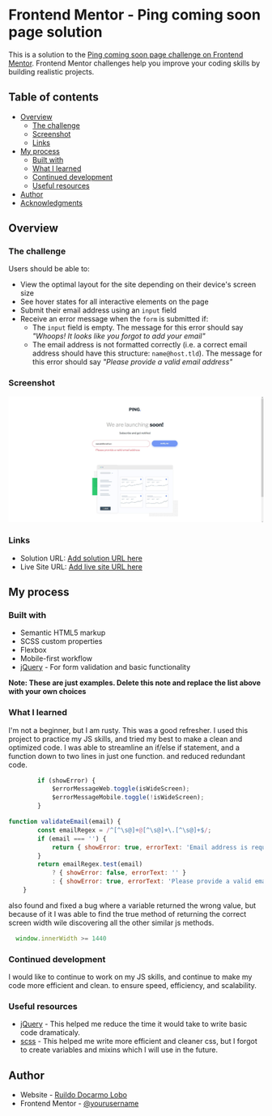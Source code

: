 # Frontend Mentor - Ping coming soon page solution

This is a solution to the [Ping coming soon page challenge on Frontend Mentor](https://www.frontendmentor.io/challenges/ping-single-column-coming-soon-page-5cadd051fec04111f7b848da). Frontend Mentor challenges help you improve your coding skills by building realistic projects. 

## Table of contents

- [Overview](#overview)
  - [The challenge](#the-challenge)
  - [Screenshot](#screenshot)
  - [Links](#links)
- [My process](#my-process)
  - [Built with](#built-with)
  - [What I learned](#what-i-learned)
  - [Continued development](#continued-development)
  - [Useful resources](#useful-resources)
- [Author](#author)
- [Acknowledgments](#acknowledgments)

## Overview

### The challenge

Users should be able to:

- View the optimal layout for the site depending on their device's screen size
- See hover states for all interactive elements on the page
- Submit their email address using an `input` field
- Receive an error message when the `form` is submitted if:
	- The `input` field is empty. The message for this error should say *"Whoops! It looks like you forgot to add your email"*
	- The email address is not formatted correctly (i.e. a correct email address should have this structure: `name@host.tld`). The message for this error should say *"Please provide a valid email address"*

### Screenshot

![Screenshot of the Ping coming soon page](./screenshot.jpg)

### Links

- Solution URL: [Add solution URL here](https://your-solution-url.com)
- Live Site URL: [Add live site URL here](https://your-live-site-url.com)

## My process

### Built with

- Semantic HTML5 markup
- SCSS custom properties
- Flexbox
- Mobile-first workflow
- [jQuery](https://jquery.com/) - For form validation and basic functionality

**Note: These are just examples. Delete this note and replace the list above with your own choices**

### What I learned

I'm not a beginner, but I am rusty. This was a good refresher. I used this project to practice my JS skills, and tried my best to make a clean and optimized code. I was able to streamline an if/else if statement, and a function down to two lines in just one function. and reduced redundant code.

```js
        if (showError) {
            $errorMessageWeb.toggle(isWideScreen);
            $errorMessageMobile.toggle(!isWideScreen);
        }
```
``` js
function validateEmail(email) {
        const emailRegex = /^[^\s@]+@[^\s@]+\.[^\s@]+$/;
        if (email === '') {
            return { showError: true, errorText: 'Email address is required' };
        }
        return emailRegex.test(email)
            ? { showError: false, errorText: '' }
            : { showError: true, errorText: 'Please provide a valid email address' };
    }
```
also found and fixed a bug where a variable returned the wrong value, but because of it I was able to find the true method of returning the correct screen width wile discovering all the other similar js methods.

``` js
  window.innerWidth >= 1440
```
### Continued development

I would like to continue to work on my JS skills, and continue to make my code more efficient and clean. to ensure speed, efficiency, and scalability.

### Useful resources

- [jQuery](https://jquery.com/) - This helped me reduce the time it would take to write basic code dramaticaly.
- [scss](https://sass-lang.com/) - This helped me write more efficient and cleaner css, but I forgot to create variables and mixins which I will use in the future.

## Author

- Website - [Ruildo Docarmo Lobo](https://ruildodcl.ca/)
- Frontend Mentor - [@yourusername](https://www.frontendmentor.io/profile/mcMoffin)